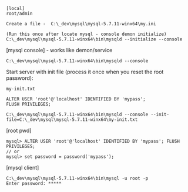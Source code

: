 ```
[local]
root/admin
```

```
Create a file -  C:\_dev\mysql\mysql-5.7.11-winx64\my.ini

(Run this once after locate mysql - console demon initialize)
C:\_dev\mysql\mysql-5.7.11-winx64\bin\mysqld --initialize --console

```

[mysql console] - works like demon/service

```
C:\_dev\mysql\mysql-5.7.11-winx64\bin\mysqld --console
```

Start server with init file (process it once when you reset the root password):

`my-init.txt`

```
ALTER USER 'root'@'localhost' IDENTIFIED BY 'mypass';
FLUSH PRIVILEGES;
```

```
C:\_dev\mysql\mysql-5.7.11-winx64\bin\mysqld --console --init-file=C:\_dev\mysql\mysql-5.7.11-winx64\my-init.txt
```

[root pwd]

```
mysql> ALTER USER 'root'@'localhost' IDENTIFIED BY 'mypass'; FLUSH PRIVILEGES;
// or
mysql> set password = password('mypass');
```

[mysql client]

```
C:\_dev\mysql\mysql-5.7.11-winx64\bin\mysql -u root -p
Enter password: *****
```
